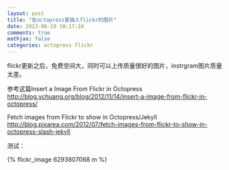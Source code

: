 ```yaml
---
layout: post
title: "在octopress里插入flickr的图片"
date: 2013-06-19 10:17:24
comments: true
mathjax: false
categories: octopress flickr
---
```

flickr更新之后，免费空间大，同时可以上传质量很好的图片，instrgram图片质量太差。

参考这篇Insert a Image From Flickr in Octopress <http://blog.ychuang.org/blog/2012/11/14/insert-a-image-from-flickr-in-octopress/>

Fetch images from Flickr to show in Octopress/Jekyll <http://blog.pixarea.com/2012/07/fetch-images-from-flickr-to-show-in-octopress-slash-jekyll>

<!--more-->

测试：

{% flickr_image 6293807068 m %}
